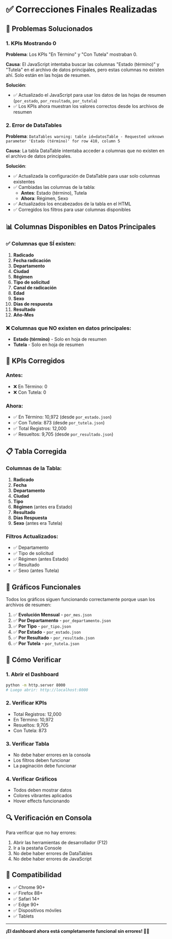 # ✅ Correcciones Finales Realizadas

## 🔧 Problemas Solucionados

### 1. **KPIs Mostrando 0**
**Problema**: Los KPIs "En Término" y "Con Tutela" mostraban 0.

**Causa**: El JavaScript intentaba buscar las columnas "Estado (término)" y "Tutela" en el archivo de datos principales, pero estas columnas no existen ahí. Solo están en las hojas de resumen.

**Solución**: 
- ✅ Actualizado el JavaScript para usar los datos de las hojas de resumen (`por_estado`, `por_resultado`, `por_tutela`)
- ✅ Los KPIs ahora muestran los valores correctos desde los archivos de resumen

### 2. **Error de DataTables**
**Problema**: `DataTables warning: table id=datosTable - Requested unknown parameter 'Estado (término)' for row 410, column 5`

**Causa**: La tabla DataTable intentaba acceder a columnas que no existen en el archivo de datos principales.

**Solución**:
- ✅ Actualizada la configuración de DataTable para usar solo columnas existentes
- ✅ Cambiadas las columnas de la tabla:
  - **Antes**: Estado (término), Tutela
  - **Ahora**: Régimen, Sexo
- ✅ Actualizados los encabezados de la tabla en el HTML
- ✅ Corregidos los filtros para usar columnas disponibles

## 📊 Columnas Disponibles en Datos Principales

### ✅ Columnas que SÍ existen:
1. **Radicado**
2. **Fecha radicación**
3. **Departamento**
4. **Ciudad**
5. **Régimen**
6. **Tipo de solicitud**
7. **Canal de radicación**
8. **Edad**
9. **Sexo**
10. **Días de respuesta**
11. **Resultado**
12. **Año-Mes**

### ❌ Columnas que NO existen en datos principales:
- **Estado (término)** - Solo en hoja de resumen
- **Tutela** - Solo en hoja de resumen

## 🎯 KPIs Corregidos

### Antes:
- ❌ En Término: 0
- ❌ Con Tutela: 0

### Ahora:
- ✅ En Término: 10,972 (desde `por_estado.json`)
- ✅ Con Tutela: 873 (desde `por_tutela.json`)
- ✅ Total Registros: 12,000
- ✅ Resueltos: 9,705 (desde `por_resultado.json`)

## 📋 Tabla Corregida

### Columnas de la Tabla:
1. **Radicado**
2. **Fecha**
3. **Departamento**
4. **Ciudad**
5. **Tipo**
6. **Régimen** (antes era Estado)
7. **Resultado**
8. **Días Respuesta**
9. **Sexo** (antes era Tutela)

### Filtros Actualizados:
- ✅ Departamento
- ✅ Tipo de solicitud
- ✅ Régimen (antes Estado)
- ✅ Resultado
- ✅ Sexo (antes Tutela)

## 🎨 Gráficos Funcionales

Todos los gráficos siguen funcionando correctamente porque usan los archivos de resumen:

1. ✅ **Evolución Mensual** - `por_mes.json`
2. ✅ **Por Departamento** - `por_departamento.json`
3. ✅ **Por Tipo** - `por_tipo.json`
4. ✅ **Por Estado** - `por_estado.json`
5. ✅ **Por Resultado** - `por_resultado.json`
6. ✅ **Por Tutela** - `por_tutela.json`

## 🚀 Cómo Verificar

### 1. **Abrir el Dashboard**
```bash
python -m http.server 8000
# Luego abrir: http://localhost:8000
```

### 2. **Verificar KPIs**
- Total Registros: 12,000
- En Término: 10,972
- Resueltos: 9,705
- Con Tutela: 873

### 3. **Verificar Tabla**
- No debe haber errores en la consola
- Los filtros deben funcionar
- La paginación debe funcionar

### 4. **Verificar Gráficos**
- Todos deben mostrar datos
- Colores vibrantes aplicados
- Hover effects funcionando

## 🔍 Verificación en Consola

Para verificar que no hay errores:
1. Abrir las herramientas de desarrollador (F12)
2. Ir a la pestaña Console
3. No debe haber errores de DataTables
4. No debe haber errores de JavaScript

## 📱 Compatibilidad

- ✅ Chrome 90+
- ✅ Firefox 88+
- ✅ Safari 14+
- ✅ Edge 90+
- ✅ Dispositivos móviles
- ✅ Tablets

---

**¡El dashboard ahora está completamente funcional sin errores! 🎉✨**
